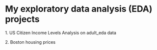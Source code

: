 # My exploratory data analysis (EDA) projects

<p> 1. US Citizen Income Levels Analysis on adult_eda data</p> 
<p> 2. Boston housing prices</p> 
